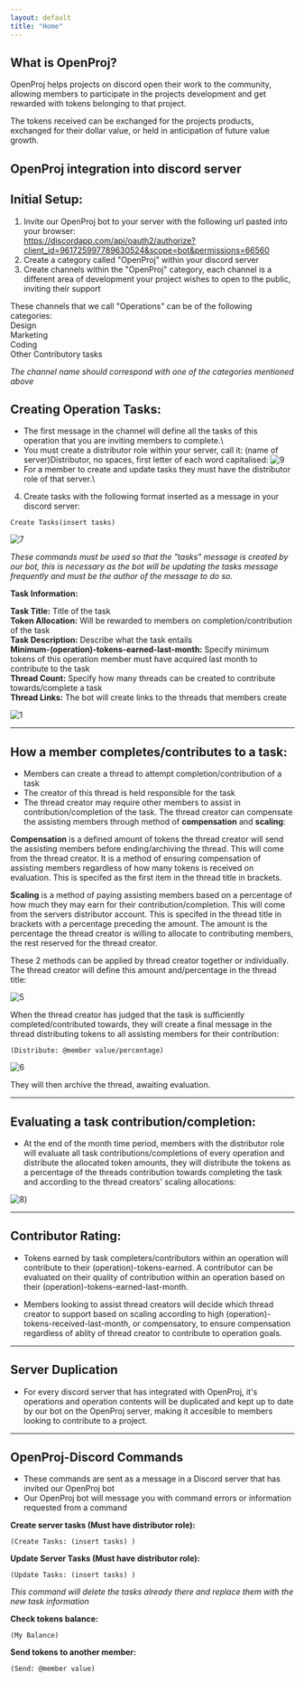```yaml
---
layout: default
title: "Home"
---
```


## What is OpenProj?

OpenProj helps projects on discord open their work to the community, allowing members to participate in the projects development and get rewarded with tokens belonging to that project.

The tokens received can be exchanged for the projects products, exchanged for their dollar value, or held in anticipation of future value growth.

## OpenProj integration into discord server
## Initial Setup:

1. Invite our OpenProj bot to your server with the following url pasted into your browser:\
https://discordapp.com/api/oauth2/authorize?client_id=961725997789630524&scope=bot&permissions=66560
2. Create a category called "OpenProj" within your discord server
3. Create channels within the "OpenProj" category, each channel is a different area of development your project wishes to open to the public, inviting their support

These channels that we call "Operations" can be of the following categories:\
Design\
Marketing\
Coding\
Other Contributory tasks

*The channel name should correspond with one of the categories mentioned above*

## Creating Operation Tasks:

- The first message in the channel will define all the tasks of this operation that you are inviting members to complete.\
- You must create a distributor role within your server, call it: (name of server)Distributor, no spaces, first letter of each word capitalised:
![9](/assets/9.PNG)
- For a member to create and update tasks they must have the distributor role of that server.\
4. Create tasks with the following format inserted as a message in your discord server:

```
Create Tasks(insert tasks)
```
![7](/assets/7.PNG)

*These commands must be used so that the "tasks" message is created by our bot, this is necessary as the bot will be updating the tasks message frequently and must be the author of the message to do so.*

**Task Information:**

**Task Title:** Title of the task\
**Token Allocation:** Will be rewarded to members on completion/contribution of the task\
**Task Description:** Describe what the task entails\
**Minimum-(operation)-tokens-earned-last-month:** Specify minimum tokens of this operation member must have acquired last month to contribute to the task\
**Thread Count:** Specify how many threads can be created to contribute towards/complete a task\
**Thread Links:** The bot will create links to the threads that members create

![1](/assets/1.PNG)



---

## How a member completes/contributes to a task:

- Members can create a thread to attempt completion/contribution of a task
- The creator of this thread is held responsible for the task
- The thread creator may require other members to assist in contribution/completion of the task. The thread creator can compensate the assisting members through method of **compensation** and **scaling**:

**Compensation** is a defined amount of tokens the thread creator will send the assisting members before ending/archiving the thread. This will come from the thread creator. It is a method of ensuring compensation of assisting members regardless of how many tokens is received on evaluation. This is specifed as the first item in the thread title in brackets.

**Scaling** is a method of paying assisting members based on a percentage of how much they may earn for their contribution/completion. This will come from the servers distributor account. This is specifed in the thread title in brackets with a percentage preceding the amount. The amount is the percentage the thread creator is willing to allocate to contributing members, the rest reserved for the thread creator.

These 2 methods can be applied by thread creator together or individually.\
The thread creator will define this amount and/percentage in the thread title:

![5](/assets/5.PNG)

When the thread creator has judged that the task is sufficiently completed/contributed towards, they will create a final message in the thread distributing tokens to all assisting members for their contribution:

```
(Distribute: @member value/percentage)
```

![6](/assets/6.PNG)

They will then archive the thread, awaiting evaluation. 


---

## Evaluating a task contribution/completion:

- At the end of the month time period, members with the distributor role will evaluate all task contributions/completions of every operation and distribute the allocated token amounts, they will distribute the tokens as a percentage of the threads contribution towards completing the task and according to the thread creators' scaling allocations:

![8](/assets/8.PNG))

---

## Contributor Rating:

- Tokens earned by task completers/contributors within an operation will contribute to their (operation)-tokens-earned. A contributor can be evaluated on their quality of contribution within an operation based on their (operation)-tokens-earned-last-month. 

- Members looking to assist thread creators will decide which thread creator to support based on scaling according to high (operation)-tokens-received-last-month, or compensatory, to ensure compensation regardless of ablity of thread creator to contribute to operation goals. 

---

## Server Duplication

- For every discord server that has integrated with OpenProj, it's operations and operation contents will be duplicated and kept up to date by our bot on the OpenProj server, making it accesible to members looking to contribute to a project. 


---
## OpenProj-Discord Commands
- These commands are sent as a message in a Discord server that has invited our OpenProj bot
- Our OpenProj bot will message you with command errors or information requested from a command


**Create server tasks (Must have distributor role):**
```
(Create Tasks: (insert tasks) )
```

**Update Server Tasks (Must have distributor role):**
```
(Update Tasks: (insert tasks) )
```
*This command will delete the tasks already there and replace them with the new task information*

**Check tokens balance:**
```
(My Balance)
```
**Send tokens to another member:**
```
(Send: @member value)
```
